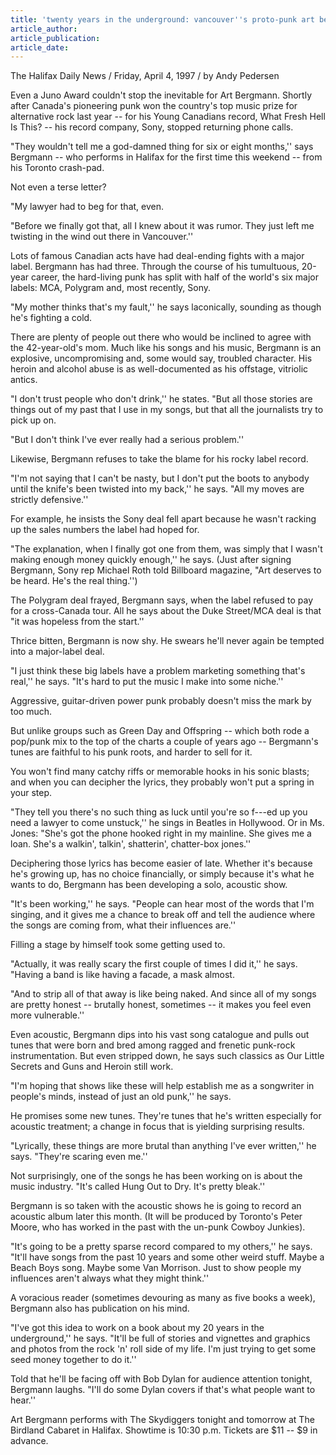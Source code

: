 ```yaml
---
title: 'twenty years in the underground: vancouver''s proto-punk art bergmann finally gets to halifax'
article_author:
article_publication:
article_date:
---
```

The Halifax Daily News / Friday, April 4, 1997 / by Andy Pedersen  
  
Even a Juno Award couldn't stop the inevitable for Art Bergmann. Shortly after Canada's pioneering punk won the country's top music prize for alternative rock last year -- for his Young Canadians record, What Fresh Hell Is This? -- his record company, Sony, stopped returning phone calls.  
  
"They wouldn't tell me a god-damned thing for six or eight months,'' says Bergmann -- who performs in Halifax for the first time this weekend -- from his Toronto crash-pad.  
  
Not even a terse letter?  
  
"My lawyer had to beg for that, even.  
  
"Before we finally got that, all I knew about it was rumor. They just left me twisting in the wind out there in Vancouver.''  
  
Lots of famous Canadian acts have had deal-ending fights with a major label. Bergmann has had three. Through the course of his tumultuous, 20-year career, the hard-living punk has split with half of the world's six major labels: MCA, Polygram and, most recently, Sony.  
  
"My mother thinks that's my fault,'' he says laconically, sounding as though he's fighting a cold.  
  
There are plenty of people out there who would be inclined to agree with the 42-year-old's mom. Much like his songs and his music, Bergmann is an explosive, uncompromising and, some would say, troubled character. His heroin and alcohol abuse is as well-documented as his offstage, vitriolic antics.  
  
"I don't trust people who don't drink,'' he states. "But all those stories are things out of my past that I use in my songs, but that all the journalists try to pick up on.  
  
"But I don't think I've ever really had a serious problem.''  
  
Likewise, Bergmann refuses to take the blame for his rocky label record.  
  
"I'm not saying that I can't be nasty, but I don't put the boots to anybody until the knife's been twisted into my back,'' he says. "All my moves are strictly defensive.''  
  
For example, he insists the Sony deal fell apart because he wasn't racking up the sales numbers the label had hoped for.  
  
"The explanation, when I finally got one from them, was simply that I wasn't making enough money quickly enough,'' he says. (Just after signing Bergmann, Sony rep Michael Roth told Billboard magazine, "Art deserves to be heard. He's the real thing.'')  
  
The Polygram deal frayed, Bergmann says, when the label refused to pay for a cross-Canada tour. All he says about the Duke Street/MCA deal is that "it was hopeless from the start.''  
  
Thrice bitten, Bergmann is now shy. He swears he'll never again be tempted into a major-label deal.  
  
"I just think these big labels have a problem marketing something that's real,'' he says. "It's hard to put the music I make into some niche.''  
  
Aggressive, guitar-driven power punk probably doesn't miss the mark by too much.  
  
But unlike groups such as Green Day and Offspring -- which both rode a pop/punk mix to the top of the charts a couple of years ago -- Bergmann's tunes are faithful to his punk roots, and harder to sell for it.  
  
You won't find many catchy riffs or memorable hooks in his sonic blasts; and when you can decipher the lyrics, they probably won't put a spring in your step.  
  
"They tell you there's no such thing as luck until you're so f---ed up you need a lawyer to come unstuck,'' he sings in Beatles in Hollywood. Or in Ms. Jones: "She's got the phone hooked right in my mainline. She gives me a loan. She's a walkin', talkin', shatterin', chatter-box jones.''  
  
Deciphering those lyrics has become easier of late. Whether it's because he's growing up, has no choice financially, or simply because it's what he wants to do, Bergmann has been developing a solo, acoustic show.  
  
"It's been working,'' he says. "People can hear most of the words that I'm singing, and it gives me a chance to break off and tell the audience where the songs are coming from, what their influences are.''  
  
Filling a stage by himself took some getting used to.  
  
"Actually, it was really scary the first couple of times I did it,'' he says. "Having a band is like having a facade, a mask almost.  
  
"And to strip all of that away is like being naked. And since all of my songs are pretty honest -- brutally honest, sometimes -- it makes you feel even more vulnerable.''  
  
Even acoustic, Bergmann dips into his vast song catalogue and pulls out tunes that were born and bred among ragged and frenetic punk-rock instrumentation. But even stripped down, he says such classics as Our Little Secrets and Guns and Heroin still work.  
  
"I'm hoping that shows like these will help establish me as a songwriter in people's minds, instead of just an old punk,'' he says.  
  
He promises some new tunes. They're tunes that he's written especially for acoustic treatment; a change in focus that is yielding surprising results.  
  
"Lyrically, these things are more brutal than anything I've ever written,'' he says. "They're scaring even me.''  
  
Not surprisingly, one of the songs he has been working on is about the music industry. "It's called Hung Out to Dry. It's pretty bleak.''  
  
Bergmann is so taken with the acoustic shows he is going to record an acoustic album later this month. (It will be produced by Toronto's Peter Moore, who has worked in the past with the un-punk Cowboy Junkies).  
  
"It's going to be a pretty sparse record compared to my others,'' he says. "It'll have songs from the past 10 years and some other weird stuff. Maybe a Beach Boys song. Maybe some Van Morrison. Just to show people my influences aren't always what they might think.''  
  
A voracious reader (sometimes devouring as many as five books a week), Bergmann also has publication on his mind.  
  
"I've got this idea to work on a book about my 20 years in the underground,'' he says. "It'll be full of stories and vignettes and graphics and photos from the rock 'n' roll side of my life. I'm just trying to get some seed money together to do it.''  
  
Told that he'll be facing off with Bob Dylan for audience attention tonight, Bergmann laughs. "I'll do some Dylan covers if that's what people want to hear.''  
  
Art Bergmann performs with The Skydiggers tonight and tomorrow at The Birdland Cabaret in Halifax. Showtime is 10:30 p.m. Tickets are $11 -- $9 in advance.  
